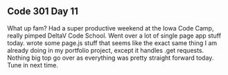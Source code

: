 ## Code 301 Day 11

What up fam? Had a super productive weekend at the Iowa Code Camp, really pimped DeltaV Code School. Went over a lot of single page app stuff today. wrote some page.js stuff that seems like the exact same thing I am already doing in my portfolio project, except it handles .get requests. Nothing big top go over as everything was pretty straight forward today. Tune in next time.
